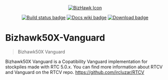 <p align="center">
    <a href="https://corrupt.wiki/"><img src="Real-Time Corruptor/BizHawk_RTC/BizHawk.Client.EmuHawk/images/logo.ico" alt="BizHawk Icon" /></a>
</p>

<p align="center">
    <!-- Github action -->
    <a href="https://github.com/ircluzar/Bizhawk-Vanguard/actions?query=workflow%3ABuild+branch%3Amaster"><img src="https://github.com/ircluzar/Bizhawk-Vanguard/workflows/Build/badge.svg?branch=master" alt="Build status badge" /></a>
    <!-- Wiki -->
    <a href="https://corrupt.wiki/"><img src="https://img.shields.io/badge/docs-corrupt.wiki-blue.svg" alt="Docs wiki badge" /></a>
    <!-- Download -->
    <a href="https://redscientist.com/rtc"><img src="https://img.shields.io/badge/download-RTC-red.svg" alt="Download badge" /></a>
</p>

# Bizhawk50X-Vanguard
> Bizhawk50X Vanguard

Bizhawk50X Vanguard is a Copatibility Vanguard implementation for stockpiles made with RTC 5.0.x. You can find more information about RTCV and Vanguard on the RTCV repo.  https://github.com/ircluzar/RTCV

